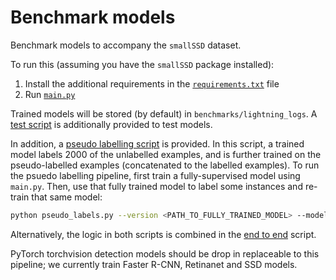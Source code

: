 # Benchmark models

Benchmark models to accompany the `smallSSD` dataset.

To run this (assuming you have the `smallSSD` package installed):
1. Install the additional requirements in the [`requirements.txt`](requirements.txt) file
2. Run [`main.py`](main.py)

Trained models will be stored (by default) in `benchmarks/lightning_logs`.
A [test script](test.py) is additionally provided to test models.

In addition, a [pseudo labelling script](pseudo_labels.py) is provided.
In this script, a trained model labels 2000 of the unlabelled examples, and is further trained on the pseudo-labelled examples (concatenated to the labelled examples). To run the psuedo labelling pipeline, first train a fully-supervised model using `main.py`. Then, use that fully trained model to label some instances and re-train that same model:

```bash
python pseudo_labels.py --version <PATH_TO_FULLY_TRAINED_MODEL> --model <FULLY_TRAINED_MODEL_TYPE>
```

Alternatively, the logic in both scripts is combined in the [end to end](end_to_end.py) script.

PyTorch torchvision detection models should be drop in replaceable to this pipeline; we currently train
Faster R-CNN, Retinanet and SSD models.
